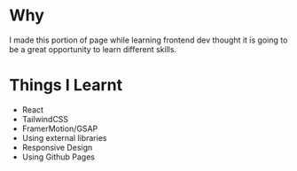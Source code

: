 # Why
I made this portion of page while learning frontend dev thought it is going to be a great opportunity to learn different skills.
# Things I Learnt
- React
- TailwindCSS
- FramerMotion/GSAP
- Using external libraries
- Responsive Design
- Using Github Pages

